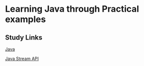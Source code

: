 # Learning Java through Practical examples

## Study Links

[Java](https://www.w3schools.com/java/java_intro.asp)

[Java Stream API](https://docs.oracle.com/javase/8/docs/api/java/util/stream/package-summary.html)
